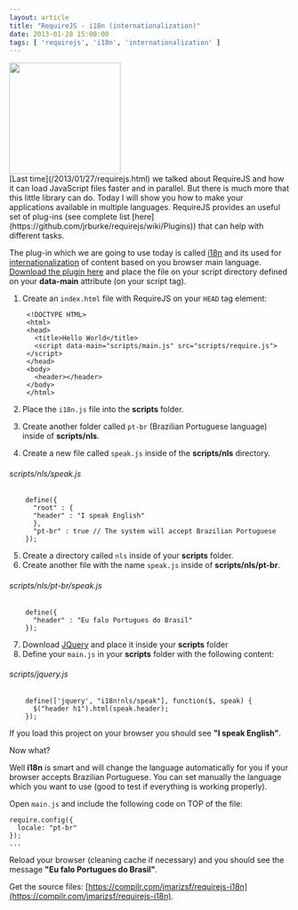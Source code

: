 ```yaml
---
layout: article
title: "RequireJS - i18n (internationalization)"
date: 2013-01-28 15:00:00
tags: [ 'requirejs', 'i18n', 'internationalization' ]
---
```

<div class="float-right"><img src="http://requirejs.org/i/logo.png" width='200px'></div>
[Last time](/2013/01/27/requirejs.html) we talked about RequireJS and how it can load JavaScript files faster and in parallel. But there is much more that this little library can do. Today I will show you how to make your applications available in multiple languages. RequireJS provides an useful set of plug-ins (see complete list [here](https://github.com/jrburke/requirejs/wiki/Plugins)) that can help with different tasks. 

The plug-in which we are going to use today is called [i18n](http://requirejs.org/docs/api.html#i18n) and its used for [internationalization](http://en.wikipedia.org/wiki/Internationalization_and_localization) of content based on you browser main language. [Download the plugin here](https://raw.github.com/requirejs/i18n/latest/i18n.js) and place the file on your script directory defined on your **data-main** attribute (on your script tag).


1. Create an <code>index.html</code> file with RequireJS on your <code>HEAD</code> tag element:

        <!DOCTYPE HTML>
        <html>
        <head>
          <title>Hello World</title>
          <script data-main="scripts/main.js" src="scripts/require.js">
        </script>
        </head>
        <body>
          <header></header>
        </body>
        </html>

2. Place the <code>i18n.js</code> file into the **scripts** folder.
3. Create another folder called <code>pt-br</code> (Brazilian Portuguese language) inside of **scripts/nls**.
4. Create a new file called <code>speak.js</code> inside of the **scripts/nls** directory.
<h6>scripts/nls/speak.js</h6>

        define({
          "root" : {
          "header" : "I speak English"
          },
          "pt-br" : true // The system will accept Brazilian Portuguese
        });

5. Create a directory called <code>nls</code> inside of your **scripts** folder.
6. Create another file with the name <code>speak.js</code> inside of **scripts/nls/pt-br**.
<h6>scripts/nls/pt-br/speak.js</h6>

        define({
          "header" : "Eu falo Portugues do Brasil"
        });

7. Download [JQuery](http://jquery.com) and place it inside your **scripts** folder
8. Define your <code>main.js</code> in your **scripts** folder with the following content:
<h6>scripts/jquery.js</h6>

        define(['jquery', "i18n!nls/speak"], function($, speak) {
          $("header h1").html(speak.header);
        });

If you load this project on your browser you should see **"I speak English"**.

Now what?

Well **i18n** is smart and will change the language automatically for you if your browser accepts Brazilian Portuguese. You can set manually the language which you want to use (good to test if everything is working properly).

Open <code>main.js</code> and include the following code on TOP of the file:

    require.config({
      locale: "pt-br"
    });
    ...

Reload your browser (cleaning cache if necessary) and you should see the message **"Eu falo Portugues do Brasil"**.

Get the source files: [https://compilr.com/jmarizsf/requirejs-i18n](https://compilr.com/jmarizsf/requirejs-i18n).


